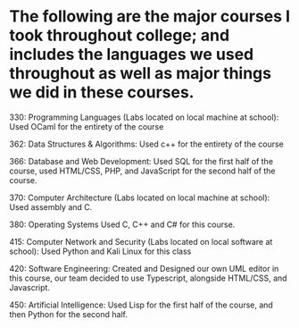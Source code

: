 
# The following are the major courses I took throughout college; and includes the languages we used throughout as well as major things we did in these courses.
330: Programming Languages (Labs located on local machine at school):
  Used OCaml for the entirety of the course

362: Data Structures & Algorithms:
  Used c++ for the entirety of the course

366: Database and Web Development:
  Used SQL for the first half of the course, used HTML/CSS, PHP, and JavaScript for the second half of the course.
  
370: Computer Architecture (Labs located on local machine at school):
  Used assembly and C.
  
380: Operating Systems
  Used C, C++ and C# for this course.
  
415: Computer Network and Security (Labs located on local software at school):
  Used Python and Kali Linux for this class
  
420: Software Engineering:
  Created and Designed our own UML editor in this course, our team decided to use Typescript, alongside HTML/CSS, and Javascript.
  
450: Artificial Intelligence:
  Used Lisp for the first half of the course, and then Python for the second half.
  

  

  
